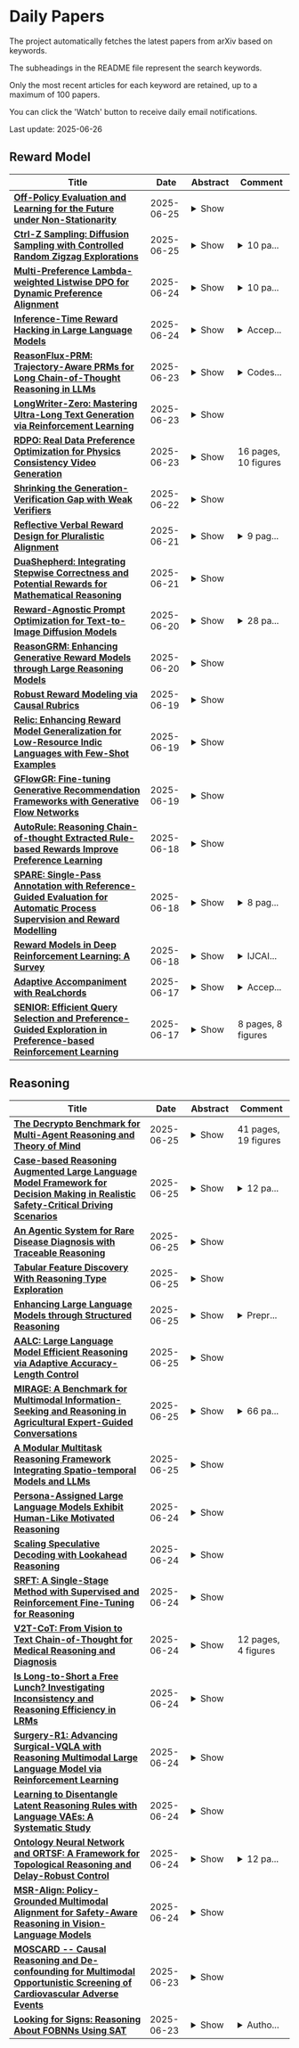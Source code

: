 # Daily Papers
The project automatically fetches the latest papers from arXiv based on keywords.

The subheadings in the README file represent the search keywords.

Only the most recent articles for each keyword are retained, up to a maximum of 100 papers.

You can click the 'Watch' button to receive daily email notifications.

Last update: 2025-06-26

## Reward Model
| **Title** | **Date** | **Abstract** | **Comment** |
| --- | --- | --- | --- |
| **[Off-Policy Evaluation and Learning for the Future under Non-Stationarity](http://arxiv.org/abs/2506.20417v1)** | 2025-06-25 | <details><summary>Show</summary><p>We study the novel problem of future off-policy evaluation (F-OPE) and learning (F-OPL) for estimating and optimizing the future value of policies in non-stationary environments, where distributions vary over time. In e-commerce recommendations, for instance, our goal is often to estimate and optimize the policy value for the upcoming month using data collected by an old policy in the previous month. A critical challenge is that data related to the future environment is not observed in the historical data. Existing methods assume stationarity or depend on restrictive reward-modeling assumptions, leading to significant bias. To address these limitations, we propose a novel estimator named \textit{\textbf{O}ff-\textbf{P}olicy Estimator for the \textbf{F}uture \textbf{V}alue (\textbf{\textit{OPFV}})}, designed for accurately estimating policy values at any future time point. The key feature of OPFV is its ability to leverage the useful structure within time-series data. While future data might not be present in the historical log, we can leverage, for example, seasonal, weekly, or holiday effects that are consistent in both the historical and future data. Our estimator is the first to exploit these time-related structures via a new type of importance weighting, enabling effective F-OPE. Theoretical analysis identifies the conditions under which OPFV becomes low-bias. In addition, we extend our estimator to develop a new policy-gradient method to proactively learn a good future policy using only historical data. Empirical results show that our methods substantially outperform existing methods in estimating and optimizing the future policy value under non-stationarity for various experimental setups.</p></details> |  |
| **[Ctrl-Z Sampling: Diffusion Sampling with Controlled Random Zigzag Explorations](http://arxiv.org/abs/2506.20294v1)** | 2025-06-25 | <details><summary>Show</summary><p>Diffusion models have shown strong performance in conditional generation by progressively denoising Gaussian noise toward a target data distribution. This denoising process can be interpreted as a form of hill climbing in a learned latent space, where the model iteratively refines the sample toward regions of higher probability. However, diffusion models often converge to local optima that are locally visually coherent yet globally inconsistent or conditionally misaligned, due to latent space complexity and suboptimal initialization. Prior efforts attempted to address this by strengthening guidance signals or manipulating the initial noise distribution. We introduce Controlled Random Zigzag Sampling (Ctrl-Z Sampling), a novel sampling strategy designed to detect and escape such local maxima during conditional generation. The method first identifies potential local maxima using a reward model. Upon detection, it injects noise and reverts to a previous, noisier state to escape the current optimization plateau. The reward model then evaluates candidate trajectories, accepting only those that offer improvement, while progressively deeper retreat enables stronger escapes when nearby alternatives fail. This controlled random zigzag process allows dynamic alternation between forward refinement and backward exploration, enhancing both alignment and visual quality in the generated outputs. The proposed Ctrl-Z Sampling is model-agnostic and compatible with existing diffusion frameworks. Experimental results show that Ctrl-Z Sampling substantially improves generation quality with only around 7.6X increase in function evaluations.</p></details> | <details><summary>10 pa...</summary><p>10 pages, 3 figures, 2 tables</p></details> |
| **[Multi-Preference Lambda-weighted Listwise DPO for Dynamic Preference Alignment](http://arxiv.org/abs/2506.19780v1)** | 2025-06-24 | <details><summary>Show</summary><p>While large-scale unsupervised language models (LMs) capture broad world knowledge and reasoning capabilities, steering their behavior toward desired objectives remains challenging due to the lack of explicit supervision. Existing alignment techniques, such as reinforcement learning from human feedback (RLHF), rely on training a reward model and performing reinforcement learning to align with human preferences. However, RLHF is often computationally intensive, unstable, and sensitive to hyperparameters. To address these limitations, Direct Preference Optimization (DPO) was introduced as a lightweight and stable alternative, enabling direct alignment of language models with pairwise preference data via classification loss. However, DPO and its extensions generally assume a single static preference distribution, limiting flexibility in multi-objective or dynamic alignment settings. In this paper, we propose a novel framework: Multi-Preference Lambda-weighted Listwise DPO, which extends DPO to incorporate multiple human preference dimensions (e.g., helpfulness, harmlessness, informativeness) and enables dynamic interpolation through a controllable simplex-weighted formulation. Our method supports both listwise preference feedback and flexible alignment across varying user intents without re-training. Empirical and theoretical analysis demonstrates that our method is as effective as traditional DPO on static objectives while offering greater generality and adaptability for real-world deployment.</p></details> | <details><summary>10 pa...</summary><p>10 pages, 4 figures, appendix included. To appear in Proceedings of AAAI 2026. Code: https://github.com/yuhui15/Multi-Preference-Lambda-weighted-DPO</p></details> |
| **[Inference-Time Reward Hacking in Large Language Models](http://arxiv.org/abs/2506.19248v1)** | 2025-06-24 | <details><summary>Show</summary><p>A common paradigm to improve the performance of large language models is optimizing for a reward model. Reward models assign a numerical score to LLM outputs indicating, for example, which response would likely be preferred by a user or is most aligned with safety goals. However, reward models are never perfect. They inevitably function as proxies for complex desiderata such as correctness, helpfulness, and safety. By overoptimizing for a misspecified reward, we can subvert intended alignment goals and reduce overall performance -- a phenomenon commonly referred to as reward hacking. In this work, we characterize reward hacking in inference-time alignment and demonstrate when and how we can mitigate it by hedging on the proxy reward. We study this phenomenon under Best-of-$n$ (BoN) and Soft-Best-of-$n$ (SBoN), and we introduce Best-of-Poisson (BoP) that provides an efficient, near-exact approximation of the optimal reward-KL divergence policy at inference time. We show that the characteristic pattern of hacking as observed in practice (where the true reward first increases before declining) is an inevitable property of a broad class of inference-time mechanisms, including BoN and BoP. To counter this effect, hedging offers a tactical choice to avoid placing undue confidence in high but potentially misleading proxy reward signals. We introduce HedgeTune, an efficient algorithm to find the optimal inference-time parameter and avoid reward hacking. We demonstrate through experiments that hedging mitigates reward hacking and achieves superior distortion-reward tradeoffs with minimal computational overhead.</p></details> | <details><summary>Accep...</summary><p>Accepted to ICML 2025 Workshop on Models of Human Feedback for AI Alignment</p></details> |
| **[ReasonFlux-PRM: Trajectory-Aware PRMs for Long Chain-of-Thought Reasoning in LLMs](http://arxiv.org/abs/2506.18896v1)** | 2025-06-23 | <details><summary>Show</summary><p>Process Reward Models (PRMs) have recently emerged as a powerful framework for supervising intermediate reasoning steps in large language models (LLMs). Previous PRMs are primarily trained on model final output responses and struggle to evaluate intermediate thinking trajectories robustly, especially in the emerging setting of trajectory-response outputs generated by frontier reasoning models like Deepseek-R1. In this work, we introduce ReasonFlux-PRM, a novel trajectory-aware PRM explicitly designed to evaluate the trajectory-response type of reasoning traces. ReasonFlux-PRM incorporates both step-level and trajectory-level supervision, enabling fine-grained reward assignment aligned with structured chain-of-thought data. We adapt ReasonFlux-PRM to support reward supervision under both offline and online settings, including (i) selecting high-quality model distillation data for downstream supervised fine-tuning of smaller models, (ii) providing dense process-level rewards for policy optimization during reinforcement learning, and (iii) enabling reward-guided Best-of-N test-time scaling. Empirical results on challenging downstream benchmarks such as AIME, MATH500, and GPQA-Diamond demonstrate that ReasonFlux-PRM-7B selects higher quality data than strong PRMs (e.g., Qwen2.5-Math-PRM-72B) and human-curated baselines. Furthermore, our derived ReasonFlux-PRM-7B yields consistent performance improvements, achieving average gains of 12.1% in supervised fine-tuning, 4.5% in reinforcement learning, and 6.3% in test-time scaling. We also release our efficient ReasonFlux-PRM-1.5B for resource-constrained applications and edge deployment. Projects: https://github.com/Gen-Verse/ReasonFlux</p></details> | <details><summary>Codes...</summary><p>Codes and Models: https://github.com/Gen-Verse/ReasonFlux</p></details> |
| **[LongWriter-Zero: Mastering Ultra-Long Text Generation via Reinforcement Learning](http://arxiv.org/abs/2506.18841v1)** | 2025-06-23 | <details><summary>Show</summary><p>Ultra-long generation by large language models (LLMs) is a widely demanded scenario, yet it remains a significant challenge due to their maximum generation length limit and overall quality degradation as sequence length increases. Previous approaches, exemplified by LongWriter, typically rely on ''teaching'', which involves supervised fine-tuning (SFT) on synthetic long-form outputs. However, this strategy heavily depends on synthetic SFT data, which is difficult and costly to construct, often lacks coherence and consistency, and tends to be overly artificial and structurally monotonous. In this work, we propose an incentivization-based approach that, starting entirely from scratch and without relying on any annotated or synthetic data, leverages reinforcement learning (RL) to foster the emergence of ultra-long, high-quality text generation capabilities in LLMs. We perform RL training starting from a base model, similar to R1-Zero, guiding it to engage in reasoning that facilitates planning and refinement during the writing process. To support this, we employ specialized reward models that steer the LLM towards improved length control, writing quality, and structural formatting. Experimental evaluations show that our LongWriter-Zero model, trained from Qwen2.5-32B, consistently outperforms traditional SFT methods on long-form writing tasks, achieving state-of-the-art results across all metrics on WritingBench and Arena-Write, and even surpassing 100B+ models such as DeepSeek R1 and Qwen3-235B. We open-source our data and model checkpoints under https://huggingface.co/THU-KEG/LongWriter-Zero-32B</p></details> |  |
| **[RDPO: Real Data Preference Optimization for Physics Consistency Video Generation](http://arxiv.org/abs/2506.18655v1)** | 2025-06-23 | <details><summary>Show</summary><p>Video generation techniques have achieved remarkable advancements in visual quality, yet faithfully reproducing real-world physics remains elusive. Preference-based model post-training may improve physical consistency, but requires costly human-annotated datasets or reward models that are not yet feasible. To address these challenges, we present Real Data Preference Optimisation (RDPO), an annotation-free framework that distills physical priors directly from real-world videos. Specifically, the proposed RDPO reverse-samples real video sequences with a pre-trained generator to automatically build preference pairs that are statistically distinguishable in terms of physical correctness. A multi-stage iterative training schedule then guides the generator to obey physical laws increasingly well. Benefiting from the dynamic information explored from real videos, our proposed RDPO significantly improves the action coherence and physical realism of the generated videos. Evaluations on multiple benchmarks and human evaluations have demonstrated that RDPO achieves improvements across multiple dimensions. The source code and demonstration of this paper are available at: https://wwenxu.github.io/RDPO/</p></details> | 16 pages, 10 figures |
| **[Shrinking the Generation-Verification Gap with Weak Verifiers](http://arxiv.org/abs/2506.18203v1)** | 2025-06-22 | <details><summary>Show</summary><p>Verifiers can improve language model capabilities by scoring and ranking responses from generated candidates. Currently, high-quality verifiers are either unscalable (e.g., humans) or limited in utility (e.g., tools like Lean). While LM judges and reward models have become broadly useful as general-purpose verifiers, a significant performance gap remains between them and oracle verifiers (verifiers with perfect accuracy). To help close this gap, we introduce Weaver, a framework for designing a strong verifier by combining multiple weak, imperfect verifiers. We find weighted ensembles of verifiers, which typically require learning from labeled data, significantly outperform unweighted combinations due to differences in verifier accuracies. To reduce dependency on labeled data, Weaver leverages weak supervision to estimate each verifier's accuracy and combines outputs into a unified score that better reflects true response quality. However, directly applying weak supervision algorithms poses challenges, including inconsistent verifier output formats and handling low-quality verifiers. Weaver addresses these using dataset statistics to normalize outputs and filter specific verifiers. We study Weaver's effectiveness in test-time repeated sampling, where a model generates multiple candidate responses and selects one. Our evaluations show Weaver significantly improves over Pass@1-performance when selecting the first candidate-across reasoning and math tasks, achieving o3-mini-level accuracy with Llama 3.3 70B Instruct as generator, and an ensemble of 70B or smaller judge and reward models as verifiers (87.7% average). This gain mirrors the jump between GPT-4o and o3-mini (69.0% vs. 86.7%), which required extensive finetuning and post-training. To reduce computational costs of verifier ensembles, we train a 400M cross-encoder using Weaver's combined output scores.</p></details> |  |
| **[Reflective Verbal Reward Design for Pluralistic Alignment](http://arxiv.org/abs/2506.17834v1)** | 2025-06-21 | <details><summary>Show</summary><p>AI agents are commonly aligned with "human values" through reinforcement learning from human feedback (RLHF), where a single reward model is learned from aggregated human feedback and used to align an agent's behavior. However, human values are not homogeneous--different people hold distinct and sometimes conflicting values. Aggregating feedback into a single reward model risks disproportionately suppressing minority preferences. To address this, we present a novel reward modeling approach for learning individualized reward models. Our approach uses a language model to guide users through reflective dialogues where they critique agent behavior and construct their preferences. This personalized dialogue history, containing the user's reflections and critiqued examples, is then used as context for another language model that serves as an individualized reward function (what we call a "verbal reward model") for evaluating new trajectories. In studies with 30 participants, our method achieved a 9-12% improvement in accuracy over non-reflective verbal reward models while being more sample efficient than traditional supervised learning methods.</p></details> | <details><summary>9 pag...</summary><p>9 pages, 3 figures, accepted to the IJCAI 2025 Human-Centred AI track. Project repository at: https://osf.io/8yxf2/</p></details> |
| **[DuaShepherd: Integrating Stepwise Correctness and Potential Rewards for Mathematical Reasoning](http://arxiv.org/abs/2506.17533v1)** | 2025-06-21 | <details><summary>Show</summary><p>In this paper, we propose DuaShepherd, a novel reward modeling framework that integrates two complementary reward signals, correctness and potential, to enhance the mathematical reasoning capabilities of Large Language Models (LLMs). While correctness-based signals emphasize identification of stepwise errors, potential-based signals focus on the likelihood of reaching the correct final answer. We developed an automated pipeline for constructing large-scale reward modeling dataset with both signals. A unified, multi-head architecture was explored to train the two reward models in a multi-task setup, demonstrating benefits from learning both correctness and potential in parallel. By combining these two signals into a compound probability, our model achieves consistent performance improvements across multiple benchmarks. Empirical evaluations on MATH500 and ProcessBench confirm that this combined reward significantly outperforms models trained on either reward type alone, achieving state-of-the-art performance under comparable resource constraints.</p></details> |  |
| **[Reward-Agnostic Prompt Optimization for Text-to-Image Diffusion Models](http://arxiv.org/abs/2506.16853v1)** | 2025-06-20 | <details><summary>Show</summary><p>We investigate a general approach for improving user prompts in text-to-image (T2I) diffusion models by finding prompts that maximize a reward function specified at test-time. Although diverse reward models are used for evaluating image generation, existing automated prompt engineering methods typically target specific reward configurations. Consequently, these specialized designs exhibit suboptimal performance when applied to new prompt engineering scenarios involving different reward models. To address this limitation, we introduce RATTPO (Reward-Agnostic Test-Time Prompt Optimization), a flexible test-time optimization method applicable across various reward scenarios without modification. RATTPO iteratively searches for optimized prompts by querying large language models (LLMs) \textit{without} requiring reward-specific task descriptions. Instead, it uses the optimization trajectory and a novel reward-aware feedback signal (termed a "hint") as context. Empirical results demonstrate the versatility of RATTPO, effectively enhancing user prompts across diverse reward setups that assess various generation aspects, such as aesthetics, general human preference, or spatial relationships between objects. RATTPO surpasses other test-time search baselines in search efficiency, using up to 3.5 times less inference budget, and, given sufficient inference budget, achieves performance comparable to learning-based baselines that require reward-specific fine-tuning. The code is available at https://github.com/seminkim/RATTPO.</p></details> | <details><summary>28 pa...</summary><p>28 pages, Under review</p></details> |
| **[ReasonGRM: Enhancing Generative Reward Models through Large Reasoning Models](http://arxiv.org/abs/2506.16712v1)** | 2025-06-20 | <details><summary>Show</summary><p>Generative Reward Models (GRMs) provide greater flexibility than scalar reward models in capturing human preferences, but their effectiveness is limited by poor reasoning capabilities. This often results in incomplete or overly speculative reasoning paths, leading to hallucinations or missing key information in complex tasks. We address this challenge with ReasonGRM, a three-stage generative reward modeling framework. In the first stage, Zero-RL is used to generate concise, outcome-directed reasoning paths that reduce the likelihood of critical omissions. In the second stage, we introduce a novel evaluation metric, $R^\star$, which scores reasoning paths based on their generation likelihood. This favors paths that reach correct answers with minimal exploration, helping to reduce hallucination-prone data during training. In the final stage, the model is further refined through reinforcement learning on challenging examples to enhance its preference discrimination capabilities. Experiments on three public benchmarks show that ReasonGRM achieves competitive or state-of-the-art performance, outperforming previous best GRMs by 1.8\% on average and surpassing proprietary models such as GPT-4o by up to 5.6\%. These results demonstrate the effectiveness of reasoning-aware training and highlight the importance of high-quality rationale selection for reliable preference modeling.</p></details> |  |
| **[Robust Reward Modeling via Causal Rubrics](http://arxiv.org/abs/2506.16507v1)** | 2025-06-19 | <details><summary>Show</summary><p>Reward models (RMs) are fundamental to aligning Large Language Models (LLMs) via human feedback, yet they often suffer from reward hacking. They tend to latch on to superficial or spurious attributes, such as response length or formatting, mistaking these cues learned from correlations in training data for the true causal drivers of quality (e.g., factuality, relevance). This occurs because standard training objectives struggle to disentangle these factors, leading to brittle RMs and misaligned policies. We introduce Crome (Causally Robust Reward Modeling), a novel framework grounded in an explicit causal model designed to mitigate reward hacking. Crome employs the following synthetic targeted augmentations during training: (1) Causal Augmentations, which are pairs that differ along specific causal attributes, to enforce sensitivity along each causal attribute individually, and (2) Neutral Augmentations, which are tie-label pairs varying primarily in spurious attributes, to enforce invariance along spurious attributes. Notably, our augmentations are produced without any knowledge of spurious factors, via answer interventions only along causal rubrics, that are identified by querying an oracle LLM. Empirically, Crome significantly outperforms standard baselines on RewardBench, improving average accuracy by up to 5.4% and achieving gains of up to 13.2% and 7.2% in specific categories. The robustness of Crome is further testified by the consistent gains obtained in a Best-of-N inference setting across increasing N, across various benchmarks, including the popular RewardBench (covering chat, chat-hard, safety, and reasoning tasks), the safety-focused WildGuardTest, and the reasoning-specific GSM8k.</p></details> |  |
| **[Relic: Enhancing Reward Model Generalization for Low-Resource Indic Languages with Few-Shot Examples](http://arxiv.org/abs/2506.16502v1)** | 2025-06-19 | <details><summary>Show</summary><p>Reward models are essential for aligning large language models (LLMs) with human preferences. However, most open-source multilingual reward models are primarily trained on preference datasets in high-resource languages, resulting in unreliable reward signals for low-resource Indic languages. Collecting large-scale, high-quality preference data for these languages is prohibitively expensive, making preference-based training approaches impractical. To address this challenge, we propose RELIC, a novel in-context learning framework for reward modeling in low-resource Indic languages. RELIC trains a retriever with a pairwise ranking objective to select in-context examples from auxiliary high-resource languages that most effectively highlight the distinction between preferred and less-preferred responses. Extensive experiments on three preference datasets- PKU-SafeRLHF, WebGPT, and HH-RLHF-using state-of-the-art open-source reward models demonstrate that RELIC significantly improves reward model accuracy for low-resource Indic languages, consistently outperforming existing example selection methods. For example, on Bodo-a low-resource Indic language-using a LLaMA-3.2-3B reward model, RELIC achieves a 12.81% and 10.13% improvement in accuracy over zero-shot prompting and state-of-the-art example selection method, respectively.</p></details> |  |
| **[GFlowGR: Fine-tuning Generative Recommendation Frameworks with Generative Flow Networks](http://arxiv.org/abs/2506.16114v1)** | 2025-06-19 | <details><summary>Show</summary><p>Generative recommendations (GR), which usually include item tokenizers and generative Large Language Models (LLMs), have demonstrated remarkable success across a wide range of scenarios. The majority of existing research efforts primarily concentrate on developing powerful item tokenizers or advancing LLM decoding strategies to attain superior performance. However, the critical fine-tuning step in GR frameworks, which is essential for adapting LLMs to recommendation data, remains largely unexplored. Current approaches predominantly rely on either the next-token prediction loss of supervised fine-tuning (SFT) or recommendationspecific direct preference optimization (DPO) strategies. Both methods ignore the exploration of possible positive unobserved samples, which is commonly referred to as the exposure bias problem. To mitigate this problem, this paper treats the GR as a multi-step generation task and constructs a GFlowNets-based fine-tuning framework (GFlowGR). The proposed framework integrates collaborative knowledge from traditional recommender systems to create an adaptive trajectory sampler and a comprehensive reward model. Leveraging the diverse generation property of GFlowNets, along with sampling and heuristic weighting techniques, GFlowGR emerges as a promising approach to mitigate the exposure bias problem. Extensive empirical results on two real-world datasets and with two different GR backbones highlight the effectiveness and robustness of GFlowGR.</p></details> |  |
| **[AutoRule: Reasoning Chain-of-thought Extracted Rule-based Rewards Improve Preference Learning](http://arxiv.org/abs/2506.15651v1)** | 2025-06-18 | <details><summary>Show</summary><p>Rule-based rewards offer a promising strategy for improving reinforcement learning from human feedback (RLHF), but current approaches often rely on manual rule engineering. We present AutoRule, a fully automated method for extracting rules from preference feedback and formulating them into rule-based rewards. AutoRule extraction operates in three stages: it leverages a reasoning model to interpret user preferences, identifies candidate rules from the reasoning chain of these interpretations, and synthesizes them into a unified rule set. Leveraging the finalized rule set, we employ language-model verifiers to compute the fraction of rules satisfied by each output, using this metric as an auxiliary reward alongside the learned reward model during policy optimization. Training a Llama-3-8B model with AutoRule results in a 28.6\% relative improvement in length-controlled win rate on AlpacaEval2.0, and a 6.1\% relative gain in second-turn performance on a held-out MT-Bench subset, compared to a GRPO baseline trained with the same learned reward model but without the rule-based auxiliary reward. Our analysis confirms that the extracted rules exhibit good agreement with dataset preference. We find that AutoRule demonstrates reduced reward hacking compared to a learned reward model when run over two episodes. Finally, our case study suggests that the extracted rules capture unique qualities valued in different datasets. The extracted rules are provided in the appendix, and the code is open-sourced at https://github.com/cxcscmu/AutoRule.</p></details> |  |
| **[SPARE: Single-Pass Annotation with Reference-Guided Evaluation for Automatic Process Supervision and Reward Modelling](http://arxiv.org/abs/2506.15498v1)** | 2025-06-18 | <details><summary>Show</summary><p>Process or step-wise supervision has played a crucial role in advancing complex multi-step reasoning capabilities of Large Language Models (LLMs). However, efficient, high-quality automated process annotation remains a significant challenge. To address this, we introduce Single-Pass Annotation with Reference-Guided Evaluation (SPARE), a novel structured framework that enables single-pass, per-step annotation by aligning each solution step to one or multiple steps in a reference solution, accompanied by explicit reasoning for evaluation. We show that reference-guided step-level evaluation effectively facilitates process supervision on four datasets spanning three domains: mathematical reasoning, multi-hop compositional question answering, and spatial reasoning. We demonstrate that SPARE, when compared to baselines, improves reasoning performance when used for: (1) fine-tuning models in an offline RL setup for inference-time greedy-decoding, and (2) training reward models for ranking/aggregating multiple LLM-generated outputs. Additionally, SPARE achieves competitive performance on challenging mathematical datasets while offering 2.6 times greater efficiency, requiring only 38% of the runtime, compared to tree search-based automatic annotation. The codebase, along with a trained SPARE-PRM model, is publicly released to facilitate further research and reproducibility.</p></details> | <details><summary>8 pag...</summary><p>8 pages main content, 4 figures, 4 tables</p></details> |
| **[Reward Models in Deep Reinforcement Learning: A Survey](http://arxiv.org/abs/2506.15421v1)** | 2025-06-18 | <details><summary>Show</summary><p>In reinforcement learning (RL), agents continually interact with the environment and use the feedback to refine their behavior. To guide policy optimization, reward models are introduced as proxies of the desired objectives, such that when the agent maximizes the accumulated reward, it also fulfills the task designer's intentions. Recently, significant attention from both academic and industrial researchers has focused on developing reward models that not only align closely with the true objectives but also facilitate policy optimization. In this survey, we provide a comprehensive review of reward modeling techniques within the deep RL literature. We begin by outlining the background and preliminaries in reward modeling. Next, we present an overview of recent reward modeling approaches, categorizing them based on the source, the mechanism, and the learning paradigm. Building on this understanding, we discuss various applications of these reward modeling techniques and review methods for evaluating reward models. Finally, we conclude by highlighting promising research directions in reward modeling. Altogether, this survey includes both established and emerging methods, filling the vacancy of a systematic review of reward models in current literature.</p></details> | <details><summary>IJCAI...</summary><p>IJCAI 2025 Survey Track (To Appear)</p></details> |
| **[Adaptive Accompaniment with ReaLchords](http://arxiv.org/abs/2506.14723v1)** | 2025-06-17 | <details><summary>Show</summary><p>Jamming requires coordination, anticipation, and collaborative creativity between musicians. Current generative models of music produce expressive output but are not able to generate in an \emph{online} manner, meaning simultaneously with other musicians (human or otherwise). We propose ReaLchords, an online generative model for improvising chord accompaniment to user melody. We start with an online model pretrained by maximum likelihood, and use reinforcement learning to finetune the model for online use. The finetuning objective leverages both a novel reward model that provides feedback on both harmonic and temporal coherency between melody and chord, and a divergence term that implements a novel type of distillation from a teacher model that can see the future melody. Through quantitative experiments and listening tests, we demonstrate that the resulting model adapts well to unfamiliar input and produce fitting accompaniment. ReaLchords opens the door to live jamming, as well as simultaneous co-creation in other modalities.</p></details> | <details><summary>Accep...</summary><p>Accepted by ICML 2024</p></details> |
| **[SENIOR: Efficient Query Selection and Preference-Guided Exploration in Preference-based Reinforcement Learning](http://arxiv.org/abs/2506.14648v1)** | 2025-06-17 | <details><summary>Show</summary><p>Preference-based Reinforcement Learning (PbRL) methods provide a solution to avoid reward engineering by learning reward models based on human preferences. However, poor feedback- and sample- efficiency still remain the problems that hinder the application of PbRL. In this paper, we present a novel efficient query selection and preference-guided exploration method, called SENIOR, which could select the meaningful and easy-to-comparison behavior segment pairs to improve human feedback-efficiency and accelerate policy learning with the designed preference-guided intrinsic rewards. Our key idea is twofold: (1) We designed a Motion-Distinction-based Selection scheme (MDS). It selects segment pairs with apparent motion and different directions through kernel density estimation of states, which is more task-related and easy for human preference labeling; (2) We proposed a novel preference-guided exploration method (PGE). It encourages the exploration towards the states with high preference and low visits and continuously guides the agent achieving the valuable samples. The synergy between the two mechanisms could significantly accelerate the progress of reward and policy learning. Our experiments show that SENIOR outperforms other five existing methods in both human feedback-efficiency and policy convergence speed on six complex robot manipulation tasks from simulation and four real-worlds.</p></details> | 8 pages, 8 figures |

## Reasoning
| **Title** | **Date** | **Abstract** | **Comment** |
| --- | --- | --- | --- |
| **[The Decrypto Benchmark for Multi-Agent Reasoning and Theory of Mind](http://arxiv.org/abs/2506.20664v1)** | 2025-06-25 | <details><summary>Show</summary><p>As Large Language Models (LLMs) gain agentic abilities, they will have to navigate complex multi-agent scenarios, interacting with human users and other agents in cooperative and competitive settings. This will require new reasoning skills, chief amongst them being theory of mind (ToM), or the ability to reason about the "mental" states of other agents. However, ToM and other multi-agent abilities in LLMs are poorly understood, since existing benchmarks suffer from narrow scope, data leakage, saturation, and lack of interactivity. We thus propose Decrypto, a game-based benchmark for multi-agent reasoning and ToM drawing inspiration from cognitive science, computational pragmatics and multi-agent reinforcement learning. It is designed to be as easy as possible in all other dimensions, eliminating confounding factors commonly found in other benchmarks. To our knowledge, it is also the first platform for designing interactive ToM experiments. We validate the benchmark design through comprehensive empirical evaluations of frontier LLMs, robustness studies, and human-AI cross-play experiments. We find that LLM game-playing abilities lag behind humans and simple word-embedding baselines. We then create variants of two classic cognitive science experiments within Decrypto to evaluate three key ToM abilities. Surprisingly, we find that state-of-the-art reasoning models are significantly worse at those tasks than their older counterparts. This demonstrates that Decrypto addresses a crucial gap in current reasoning and ToM evaluations, and paves the path towards better artificial agents.</p></details> | 41 pages, 19 figures |
| **[Case-based Reasoning Augmented Large Language Model Framework for Decision Making in Realistic Safety-Critical Driving Scenarios](http://arxiv.org/abs/2506.20531v1)** | 2025-06-25 | <details><summary>Show</summary><p>Driving in safety-critical scenarios requires quick, context-aware decision-making grounded in both situational understanding and experiential reasoning. Large Language Models (LLMs), with their powerful general-purpose reasoning capabilities, offer a promising foundation for such decision-making. However, their direct application to autonomous driving remains limited due to challenges in domain adaptation, contextual grounding, and the lack of experiential knowledge needed to make reliable and interpretable decisions in dynamic, high-risk environments. To address this gap, this paper presents a Case-Based Reasoning Augmented Large Language Model (CBR-LLM) framework for evasive maneuver decision-making in complex risk scenarios. Our approach integrates semantic scene understanding from dashcam video inputs with the retrieval of relevant past driving cases, enabling LLMs to generate maneuver recommendations that are both context-sensitive and human-aligned. Experiments across multiple open-source LLMs show that our framework improves decision accuracy, justification quality, and alignment with human expert behavior. Risk-aware prompting strategies further enhance performance across diverse risk types, while similarity-based case retrieval consistently outperforms random sampling in guiding in-context learning. Case studies further demonstrate the framework's robustness in challenging real-world conditions, underscoring its potential as an adaptive and trustworthy decision-support tool for intelligent driving systems.</p></details> | <details><summary>12 pa...</summary><p>12 pages, 10 figures, under-review conference</p></details> |
| **[An Agentic System for Rare Disease Diagnosis with Traceable Reasoning](http://arxiv.org/abs/2506.20430v1)** | 2025-06-25 | <details><summary>Show</summary><p>Rare diseases collectively affect over 300 million individuals worldwide, yet timely and accurate diagnosis remains a pervasive challenge. This is largely due to their clinical heterogeneity, low individual prevalence, and the limited familiarity most clinicians have with rare conditions. Here, we introduce DeepRare, the first rare disease diagnosis agentic system powered by a large language model (LLM), capable of processing heterogeneous clinical inputs. The system generates ranked diagnostic hypotheses for rare diseases, each accompanied by a transparent chain of reasoning that links intermediate analytic steps to verifiable medical evidence. DeepRare comprises three key components: a central host with a long-term memory module; specialized agent servers responsible for domain-specific analytical tasks integrating over 40 specialized tools and web-scale, up-to-date medical knowledge sources, ensuring access to the most current clinical information. This modular and scalable design enables complex diagnostic reasoning while maintaining traceability and adaptability. We evaluate DeepRare on eight datasets. The system demonstrates exceptional diagnostic performance among 2,919 diseases, achieving 100% accuracy for 1013 diseases. In HPO-based evaluations, DeepRare significantly outperforms other 15 methods, like traditional bioinformatics diagnostic tools, LLMs, and other agentic systems, achieving an average Recall@1 score of 57.18% and surpassing the second-best method (Reasoning LLM) by a substantial margin of 23.79 percentage points. For multi-modal input scenarios, DeepRare achieves 70.60% at Recall@1 compared to Exomiser's 53.20% in 109 cases. Manual verification of reasoning chains by clinical experts achieves 95.40% agreements. Furthermore, the DeepRare system has been implemented as a user-friendly web application http://raredx.cn/doctor.</p></details> |  |
| **[Tabular Feature Discovery With Reasoning Type Exploration](http://arxiv.org/abs/2506.20357v1)** | 2025-06-25 | <details><summary>Show</summary><p>Feature engineering for tabular data remains a critical yet challenging step in machine learning. Recently, large language models (LLMs) have been used to automatically generate new features by leveraging their vast knowledge. However, existing LLM-based approaches often produce overly simple or repetitive features, partly due to inherent biases in the transformations the LLM chooses and the lack of structured reasoning guidance during generation. In this paper, we propose a novel method REFeat, which guides an LLM to discover diverse and informative features by leveraging multiple types of reasoning to steer the feature generation process. Experiments on 59 benchmark datasets demonstrate that our approach not only achieves higher predictive accuracy on average, but also discovers more diverse and meaningful features. These results highlight the promise of incorporating rich reasoning paradigms and adaptive strategy selection into LLM-driven feature discovery for tabular data.</p></details> |  |
| **[Enhancing Large Language Models through Structured Reasoning](http://arxiv.org/abs/2506.20241v1)** | 2025-06-25 | <details><summary>Show</summary><p>Recent Large Language Models (LLMs) have significantly advanced natural language processing and automated decision-making. However, these models still encounter difficulties when performing complex reasoning tasks involving logical deduction and systematic planning, primarily due to their reliance on implicit statistical relationships without structured knowledge representation.Inspired by cognitive science and neurosymbolic AI, we introduce a novel approach to enhance LLMs through explicit structured reasoning. First, we convert unstructured data into structured formats by explicitly annotating reasoning steps. We then employ this structured dataset to train LLMs through Supervised Fine-Tuning (SFT). Additionally, we enhance the structured reasoning capabilities of LLMs using Group Relative Policy Optimization (GRPO), incorporating two innovative algorithms--MAX-Flow and Longest Common Subsequence (LCS)--which notably improve reasoning effectiveness and reduce computational complexity. Experimental results from fine-tuning a DeepSeek-R1-Distill-Qwen-1.5B model demonstrate concise reasoning, robust performance across various scenarios, and improved compatibility with optimization techniques, validating the efficacy of structured reasoning integration in LLMs.</p></details> | <details><summary>Prepr...</summary><p>Preprint. Under review</p></details> |
| **[AALC: Large Language Model Efficient Reasoning via Adaptive Accuracy-Length Control](http://arxiv.org/abs/2506.20160v1)** | 2025-06-25 | <details><summary>Show</summary><p>Large reasoning models (LRMs) achieve impressive reasoning capabilities by generating lengthy chain-of-thoughts, but this "overthinking" incurs high latency and cost without commensurate accuracy gains. In this work, we introduce AALC, a lightweight, accuracy-aware length reward integrated into reinforcement learning that dynamically balances correctness and brevity during training. By incorporating validation accuracy into the reward and employing a smooth, dynamically scheduled length penalty, AALC delays length penalty until target performance is met. Through extensive experiments across standard and out-of-distribution math benchmarks, we show that our approach reduces response length by over 50% while maintaining or even improving the original accuracy. Furthermore, qualitative analysis reveals that our method curbs redundant reasoning patterns such as excessive subgoal setting and verification, leading to structurally refined outputs rather than naive truncation. We also identify that efficiency gains are accompanied by reduced interpretability: models trained with AALC omit some narrative framing and explanatory context. These findings highlight the potential of reward-based strategies to guide LRMs toward more efficient, generalizable reasoning paths.</p></details> |  |
| **[MIRAGE: A Benchmark for Multimodal Information-Seeking and Reasoning in Agricultural Expert-Guided Conversations](http://arxiv.org/abs/2506.20100v1)** | 2025-06-25 | <details><summary>Show</summary><p>We introduce MIRAGE, a new benchmark for multimodal expert-level reasoning and decision-making in consultative interaction settings. Designed for the agriculture domain, MIRAGE captures the full complexity of expert consultations by combining natural user queries, expert-authored responses, and image-based context, offering a high-fidelity benchmark for evaluating models on grounded reasoning, clarification strategies, and long-form generation in a real-world, knowledge-intensive domain. Grounded in over 35,000 real user-expert interactions and curated through a carefully designed multi-step pipeline, MIRAGE spans diverse crop health, pest diagnosis, and crop management scenarios. The benchmark includes more than 7,000 unique biological entities, covering plant species, pests, and diseases, making it one of the most taxonomically diverse benchmarks available for vision-language models, grounded in the real world. Unlike existing benchmarks that rely on well-specified user inputs and closed-set taxonomies, MIRAGE features underspecified, context-rich scenarios with open-world settings, requiring models to infer latent knowledge gaps, handle rare entities, and either proactively guide the interaction or respond. Project Page: https://mirage-benchmark.github.io</p></details> | <details><summary>66 pa...</summary><p>66 pages, 32 figures, 23 tables</p></details> |
| **[A Modular Multitask Reasoning Framework Integrating Spatio-temporal Models and LLMs](http://arxiv.org/abs/2506.20073v1)** | 2025-06-25 | <details><summary>Show</summary><p>Spatio-temporal data mining plays a pivotal role in informed decision making across diverse domains. However, existing models are often restricted to narrow tasks, lacking the capacity for multi-task inference and complex long-form reasoning that require generation of in-depth, explanatory outputs. These limitations restrict their applicability to real-world, multi-faceted decision scenarios. In this work, we introduce STReason, a novel framework that integrates the reasoning strengths of large language models (LLMs) with the analytical capabilities of spatio-temporal models for multi-task inference and execution. Without requiring task-specific finetuning, STReason leverages in-context learning to decompose complex natural language queries into modular, interpretable programs, which are then systematically executed to generate both solutions and detailed rationales. To facilitate rigorous evaluation, we construct a new benchmark dataset and propose a unified evaluation framework with metrics specifically designed for long-form spatio-temporal reasoning. Experimental results show that STReason significantly outperforms advanced LLM baselines across all metrics, particularly excelling in complex, reasoning-intensive spatio-temporal scenarios. Human evaluations further validate STReason's credibility and practical utility, demonstrating its potential to reduce expert workload and broaden the applicability to real-world spatio-temporal tasks. We believe STReason provides a promising direction for developing more capable and generalizable spatio-temporal reasoning systems.</p></details> |  |
| **[Persona-Assigned Large Language Models Exhibit Human-Like Motivated Reasoning](http://arxiv.org/abs/2506.20020v1)** | 2025-06-24 | <details><summary>Show</summary><p>Reasoning in humans is prone to biases due to underlying motivations like identity protection, that undermine rational decision-making and judgment. This motivated reasoning at a collective level can be detrimental to society when debating critical issues such as human-driven climate change or vaccine safety, and can further aggravate political polarization. Prior studies have reported that large language models (LLMs) are also susceptible to human-like cognitive biases, however, the extent to which LLMs selectively reason toward identity-congruent conclusions remains largely unexplored. Here, we investigate whether assigning 8 personas across 4 political and socio-demographic attributes induces motivated reasoning in LLMs. Testing 8 LLMs (open source and proprietary) across two reasoning tasks from human-subject studies -- veracity discernment of misinformation headlines and evaluation of numeric scientific evidence -- we find that persona-assigned LLMs have up to 9% reduced veracity discernment relative to models without personas. Political personas specifically, are up to 90% more likely to correctly evaluate scientific evidence on gun control when the ground truth is congruent with their induced political identity. Prompt-based debiasing methods are largely ineffective at mitigating these effects. Taken together, our empirical findings are the first to suggest that persona-assigned LLMs exhibit human-like motivated reasoning that is hard to mitigate through conventional debiasing prompts -- raising concerns of exacerbating identity-congruent reasoning in both LLMs and humans.</p></details> |  |
| **[Scaling Speculative Decoding with Lookahead Reasoning](http://arxiv.org/abs/2506.19830v1)** | 2025-06-24 | <details><summary>Show</summary><p>Reasoning models excel by generating long chain-of-thoughts, but decoding the resulting thousands of tokens is slow. Token-level speculative decoding (SD) helps, but its benefit is capped, because the chance that an entire $\gamma$-token guess is correct falls exponentially as $\gamma$ grows. This means allocating more compute for longer token drafts faces an algorithmic ceiling -- making the speedup modest and hardware-agnostic. We raise this ceiling with Lookahead Reasoning, which exploits a second, step-level layer of parallelism. Our key insight is that reasoning models generate step-by-step, and each step needs only to be semantically correct, not exact token matching. In Lookahead Reasoning, a lightweight draft model proposes several future steps; the target model expands each proposal in one batched pass, and a verifier keeps semantically correct steps while letting the target regenerate any that fail. Token-level SD still operates within each reasoning step, so the two layers of parallelism multiply. We show Lookahead Reasoning lifts the peak speedup of SD both theoretically and empirically. Across GSM8K, AIME, and other benchmarks, Lookahead Reasoning improves the speedup of SD from 1.4x to 2.1x while preserving answer quality, and its speedup scales better with additional GPU throughput. Our code is available at https://github.com/hao-ai-lab/LookaheadReasoning</p></details> |  |
| **[SRFT: A Single-Stage Method with Supervised and Reinforcement Fine-Tuning for Reasoning](http://arxiv.org/abs/2506.19767v1)** | 2025-06-24 | <details><summary>Show</summary><p>Large language models (LLMs) have achieved remarkable progress in reasoning tasks, yet the optimal integration of Supervised Fine-Tuning (SFT) and Reinforcement Learning (RL) remains a fundamental challenge. Through comprehensive analysis of token distributions, learning dynamics, and integration mechanisms from entropy-based perspectives, we reveal key differences between these paradigms: SFT induces coarse-grained global changes to LLM policy distributions, while RL performs fine-grained selective optimizations, with entropy serving as a critical indicator of training effectiveness. Building on these observations, we propose Supervised Reinforcement Fine-Tuning (SRFT), a single-stage method that unifies both fine-tuning paradigms through entropy-aware weighting mechanisms. Our approach simultaneously applies SFT and RL to directly optimize the LLM using demonstrations and self-exploration rollouts rather than through two-stage sequential methods. Extensive experiments show that SRFT achieves 59.1% average accuracy, outperforming zero-RL methods by 9.0% on five mathematical reasoning benchmarks and 10.9% on three out-of-distribution benchmarks.</p></details> |  |
| **[V2T-CoT: From Vision to Text Chain-of-Thought for Medical Reasoning and Diagnosis](http://arxiv.org/abs/2506.19610v1)** | 2025-06-24 | <details><summary>Show</summary><p>Recent advances in multimodal techniques have led to significant progress in Medical Visual Question Answering (Med-VQA). However, most existing models focus on global image features rather than localizing disease-specific regions crucial for diagnosis. Additionally, current research tends to emphasize answer accuracy at the expense of the reasoning pathway, yet both are crucial for clinical decision-making. To address these challenges, we propose From Vision to Text Chain-of-Thought (V2T-CoT), a novel approach that automates the localization of preference areas within biomedical images and incorporates this localization into region-level pixel attention as knowledge for Vision CoT. By fine-tuning the vision language model on constructed R-Med 39K dataset, V2T-CoT provides definitive medical reasoning paths. V2T-CoT integrates visual grounding with textual rationale generation to establish precise and explainable diagnostic results. Experimental results across four Med-VQA benchmarks demonstrate state-of-the-art performance, achieving substantial improvements in both performance and interpretability.</p></details> | 12 pages, 4 figures |
| **[Is Long-to-Short a Free Lunch? Investigating Inconsistency and Reasoning Efficiency in LRMs](http://arxiv.org/abs/2506.19492v1)** | 2025-06-24 | <details><summary>Show</summary><p>Large Reasoning Models (LRMs) have achieved remarkable performance on complex tasks by engaging in extended reasoning before producing final answers, yet this strength introduces the risk of overthinking, where excessive token generation occurs even for simple tasks. While recent work in efficient reasoning seeks to reduce reasoning length while preserving accuracy, it remains unclear whether such optimization is truly a free lunch. Drawing on the intuition that compressing reasoning may reduce the robustness of model responses and lead models to omit key reasoning steps, we investigate whether efficient reasoning strategies introduce behavioral inconsistencies. To systematically assess this, we introduce $ICBENCH$, a benchmark designed to measure inconsistency in LRMs across three dimensions: inconsistency across task settings (ITS), inconsistency between training objectives and learned behavior (TR-LB), and inconsistency between internal reasoning and self-explanations (IR-SE). Applying $ICBENCH$ to a range of open-source LRMs, we find that while larger models generally exhibit greater consistency than smaller ones, they all display widespread "scheming" behaviors, including self-disagreement, post-hoc rationalization, and the withholding of reasoning cues. Crucially, our results demonstrate that efficient reasoning strategies such as No-Thinking and Simple Token-Budget consistently increase all three defined types of inconsistency. These findings suggest that although efficient reasoning enhances token-level efficiency, further investigation is imperative to ascertain whether it concurrently introduces the risk of models evading effective supervision.</p></details> |  |
| **[Surgery-R1: Advancing Surgical-VQLA with Reasoning Multimodal Large Language Model via Reinforcement Learning](http://arxiv.org/abs/2506.19469v1)** | 2025-06-24 | <details><summary>Show</summary><p>In recent years, significant progress has been made in the field of surgical scene understanding, particularly in the task of Visual Question Localized-Answering in robotic surgery (Surgical-VQLA). However, existing Surgical-VQLA models lack deep reasoning capabilities and interpretability in surgical scenes, which limits their reliability and potential for development in clinical applications. To address this issue, inspired by the development of Reasoning Multimodal Large Language Models (MLLMs), we first build the Surgery-R1-54k dataset, including paired data for Visual-QA, Grounding-QA, and Chain-of-Thought (CoT). Then, we propose the first Reasoning MLLM for Surgical-VQLA (Surgery-R1). In our Surgery-R1, we design a two-stage fine-tuning mechanism to enable the basic MLLM with complex reasoning abilities by utilizing supervised fine-tuning (SFT) and reinforcement fine-tuning (RFT). Furthermore, for an efficient and high-quality rule-based reward system in our RFT, we design a Multimodal Coherence reward mechanism to mitigate positional illusions that may arise in surgical scenarios. Experiment results demonstrate that Surgery-R1 outperforms other existing state-of-the-art (SOTA) models in the Surgical-VQLA task and widely-used MLLMs, while also validating its reasoning capabilities and the effectiveness of our approach. The code and dataset will be organized in https://github.com/FiFi-HAO467/Surgery-R1.</p></details> |  |
| **[Learning to Disentangle Latent Reasoning Rules with Language VAEs: A Systematic Study](http://arxiv.org/abs/2506.19418v1)** | 2025-06-24 | <details><summary>Show</summary><p>Incorporating explicit reasoning rules within the latent space of language models (LMs) offers a promising pathway to enhance generalisation, interpretability, and controllability. While current Transformer-based language models have shown strong performance on Natural Language Inference (NLI) tasks, they often rely on memorisation rather than rule-based inference. This work investigates how reasoning rules can be explicitly embedded and memorised within the LMs through Language Variational Autoencoders (VAEs). We propose a complete pipeline for learning reasoning rules within Transformer-based language VAEs. This pipeline encompasses three rule-based reasoning tasks, a supporting theoretical framework, and a practical end-to-end architecture. The experiment illustrates the following findings: Disentangled reasoning: Under explicit signal supervision, reasoning rules - viewed as functional mappings - can be disentangled within the encoder's parametric space. This separation results in distinct clustering of rules in the output feature space. Prior knowledge injection: injecting reasoning information into the Query enables the model to more effectively retrieve the stored value Value from memory based on Key. This approach offers a simple method for integrating prior knowledge into decoder-only language models. Performance bottleneck: In mathematical reasoning tasks using Qwen2.5(0.5B), increasing sample count doesn't improve performance beyond a point. Moreover, ffn layers are better than attention layers at preserving the separation of reasoning rules in the model's parameters.</p></details> |  |
| **[Ontology Neural Network and ORTSF: A Framework for Topological Reasoning and Delay-Robust Control](http://arxiv.org/abs/2506.19277v1)** | 2025-06-24 | <details><summary>Show</summary><p>The advancement of autonomous robotic systems has led to impressive capabilities in perception, localization, mapping, and control. Yet, a fundamental gap remains: existing frameworks excel at geometric reasoning and dynamic stability but fall short in representing and preserving relational semantics, contextual reasoning, and cognitive transparency essential for collaboration in dynamic, human-centric environments. This paper introduces a unified architecture comprising the Ontology Neural Network (ONN) and the Ontological Real-Time Semantic Fabric (ORTSF) to address this gap. The ONN formalizes relational semantic reasoning as a dynamic topological process. By embedding Forman-Ricci curvature, persistent homology, and semantic tensor structures within a unified loss formulation, ONN ensures that relational integrity and topological coherence are preserved as scenes evolve over time. The ORTSF transforms reasoning traces into actionable control commands while compensating for system delays. It integrates predictive and delay-aware operators that ensure phase margin preservation and continuity of control signals, even under significant latency conditions. Empirical studies demonstrate the ONN + ORTSF framework's ability to unify semantic cognition and robust control, providing a mathematically principled and practically viable solution for cognitive robotics.</p></details> | <details><summary>12 pa...</summary><p>12 pages, 5 figures, includes theoretical proofs and simulation results</p></details> |
| **[MSR-Align: Policy-Grounded Multimodal Alignment for Safety-Aware Reasoning in Vision-Language Models](http://arxiv.org/abs/2506.19257v1)** | 2025-06-24 | <details><summary>Show</summary><p>Vision-Language Models (VLMs) have achieved remarkable progress in multimodal reasoning tasks through enhanced chain-of-thought capabilities. However, this advancement also introduces novel safety risks, as these models become increasingly vulnerable to harmful multimodal prompts that can trigger unethical or unsafe behaviors. Existing safety alignment approaches, primarily designed for unimodal language models, fall short in addressing the complex and nuanced threats posed by multimodal inputs. Moreover, current safety datasets lack the fine-grained, policy-grounded reasoning required to robustly align reasoning-capable VLMs. In this work, we introduce {MSR-Align}, a high-quality Multimodal Safety Reasoning dataset tailored to bridge this gap. MSR-Align supports fine-grained, deliberative reasoning over standardized safety policies across both vision and text modalities. Our data generation pipeline emphasizes multimodal diversity, policy-grounded reasoning, and rigorous quality filtering using strong multimodal judges. Extensive experiments demonstrate that fine-tuning VLMs on MSR-Align substantially improves robustness against both textual and vision-language jailbreak attacks, while preserving or enhancing general reasoning performance. MSR-Align provides a scalable and effective foundation for advancing the safety alignment of reasoning-capable VLMs. Our dataset is made publicly available at https://huggingface.co/datasets/Leigest/MSR-Align.</p></details> |  |
| **[MOSCARD -- Causal Reasoning and De-confounding for Multimodal Opportunistic Screening of Cardiovascular Adverse Events](http://arxiv.org/abs/2506.19174v1)** | 2025-06-23 | <details><summary>Show</summary><p>Major Adverse Cardiovascular Events (MACE) remain the leading cause of mortality globally, as reported in the Global Disease Burden Study 2021. Opportunistic screening leverages data collected from routine health check-ups and multimodal data can play a key role to identify at-risk individuals. Chest X-rays (CXR) provide insights into chronic conditions contributing to major adverse cardiovascular events (MACE), while 12-lead electrocardiogram (ECG) directly assesses cardiac electrical activity and structural abnormalities. Integrating CXR and ECG could offer a more comprehensive risk assessment than conventional models, which rely on clinical scores, computed tomography (CT) measurements, or biomarkers, which may be limited by sampling bias and single modality constraints. We propose a novel predictive modeling framework - MOSCARD, multimodal causal reasoning with co-attention to align two distinct modalities and simultaneously mitigate bias and confounders in opportunistic risk estimation. Primary technical contributions are - (i) multimodal alignment of CXR with ECG guidance; (ii) integration of causal reasoning; (iii) dual back-propagation graph for de-confounding. Evaluated on internal, shift data from emergency department (ED) and external MIMIC datasets, our model outperformed single modality and state-of-the-art foundational models - AUC: 0.75, 0.83, 0.71 respectively. Proposed cost-effective opportunistic screening enables early intervention, improving patient outcomes and reducing disparities.</p></details> |  |
| **[Looking for Signs: Reasoning About FOBNNs Using SAT](http://arxiv.org/abs/2506.19156v1)** | 2025-06-23 | <details><summary>Show</summary><p>First-Order Boolean Networks with Non-deterministic updates (FOBNN) compute a boolean transition graph representing the absence and presence of species over time. The utility of FOBNNs has been justified by their theoretical soundness with respect to the Euler simulation of the differential equations. However, we lack practical means to work with FOBNNs and an empirical evaluation of their properties. We present a sound and efficient reduction of the first-order FOBNN transition relation to a propositional logic formula. This makes it possible to use modern SAT solvers to reason on the full transition graph, even for large models. We use this encoding to assess the feasibility and efficiency of practical reasoning with FOBNNs. To do so, we focus on the computation of fixed points. We also compare the transition graphs obtained via FOBNNs to those computed by the classic boolean semantics of reaction networks. Overall, our encoding opens new directions for the analysis of FOBNNs and deepens the understanding of their relationship with reaction networks.</p></details> | <details><summary>Autho...</summary><p>Author version, accepted at CMSB25</p></details> |

